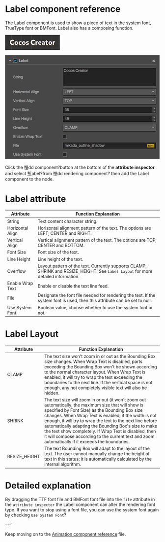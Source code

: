 # Label component reference

The Label component is used to show a piece of text in the system font, TrueType font or BMFont. Label also has a composing function.

![label](./label/label.png)

![label-property](./label/label-property.png)

Click the 慳dd component?button at the bottom of the **attribute inspector** and select 慙abel?from 慳dd rendering component? then add the Label component to the node.

# Label attribute

| Attribute |   Function Explanation
| -------------- | ----------- |
|String| Text content character string.
|Horizontal Align| Horizontal alignment pattern of the text. The options are LEFT, CENTER and RIGHT.
|Vertical Align| Vertical alignment pattern of the text. The options are TOP, CENTER and BOTTOM.
|Font Size| Font size of the text.
|Line Height| Line height of the text.
|Overflow| Layout pattern of the text. Currently supports CLAMP, SHRINK and RESIZE_HEIGHT. See `Label Layout` for more detailed information.
|Enable Wrap Text| Enable or disable the text line feed.
|File| Designate the font file needed for rendering the text. If the system font is used, then this attribute can be set to null.
|Use System Font| Boolean value, choose whether to use the system font or not.

# Label Layout

| Attribute |   Function Explanation
| -------------- | ----------- |
|CLAMP| The text size won't zoom in or out as the Bounding Box size changes. When Wrap Text is disabled, parts exceeding the Bounding Box won't be shown according to the normal character layout. When Wrap Text is enabled, it will try to wrap the text exceeding the boundaries to the next line. If the vertical space is not enough, any not completely visible text will also be hidden.
|SHRINK| The text size will zoom in or out (it won't zoom out automatically, the maximum size that will show is specified by Font Size) as the Bounding Box size changes. When Wrap Text is enabled, if the width is not enough, it will try to wrap the text to the next line before automatically adapting the Bounding Box's size to make the text show completely. If Wrap Text is disabled, then it will compose according to the current text and zoom automatically if it exceeds the boundaries.
|RESIZE_HEIGHT| The text Bounding Box will adapt to the layout of the text. The user cannot manually change the height of text in this status; it is automatically calculated by the internal algorithm.

# Detailed explanation

By dragging the TTF font file and BMFont font file into the `file` attribute in the `attribute inspector` the Label component can alter the rendering font type. If you want to stop using a font file, you can use the system font again by checking `Use System Font`?

---`

Keep moving on to the [Animation component reference](animation.md) file.
